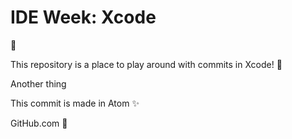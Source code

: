 # IDE Week: Xcode

:tada:

This repository is a place to play around with commits in Xcode! :tada:

Another thing

This commit is made in Atom :sparkles:

GitHub.com :pizza:
